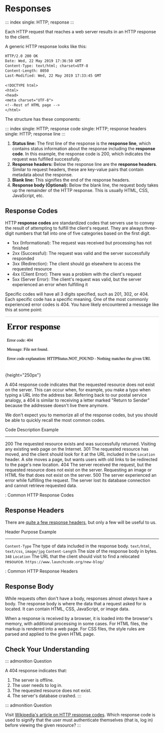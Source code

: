 # Responses

::: index
single: HTTP; response
:::

Each HTTP request that reaches a web server results in an HTTP response
to the client.

A generic HTTP response looks like this:

    HTTP/2.0 200 OK
    Date: Wed, 22 May 2019 17:36:50 GMT
    Content-Type: text/html; charset=UTF-8
    Content-Length: 8050
    Last-Modified: Wed, 22 May 2019 17:33:45 GMT

    <!DOCTYPE html>
    <html>
    <head>
    <meta charset="UTF-8">
    <!--Rest of HTML page -->
    </html>

The structure has these components:

::: index
single: HTTP; response code single: HTTP; response headers single: HTTP;
response line
:::

1.  **Status line:** The first line of the response is the **response
    line**, which contains status information about the response
    including the **response code**. In this example, the response code
    is 200, which indicates the request was fulfilled successfully.
2.  **Response headers:** Below the response line are the **response
    headers**. Similar to request headers, these are key-value pairs
    that contain metadata about the response.
3.  **Blank line:** This signifies the end of the response headers.
4.  **Response body (Optional):** Below the blank line, the request body
    takes up the remainder of the HTTP response. This is usually HTML,
    CSS, JavaScript, etc.

## Response Codes

HTTP **response codes** are standardized codes that servers use to
convey the result of attempting to fulfill the client\'s request. They
are always three-digit numbers that fall into one of five categories
based on the first digit.

-   1xx (Informational): The request was received but processing has not
    finished
-   2xx (Successful): The request was valid and the server successfully
    responded
-   3xx (Redirection): The client should go elsewhere to access the
    requested resource
-   4xx (Client Error): There was a problem with the client\'s request
-   5xx (Server Error): The client\'s request was valid, but the server
    experienced an error when fulfilling it

Specific codes will have all 3 digits specified, such as 201, 302, or
404. Each specific code has a specific meaning. One of the most commonly
experienced error codes is 404. You have likely encountered a message
like this at some point:

![](figures/404.png){height="250px"}

A 404 response code indicates that the requested resource does not exist
on the server. This can occur when, for example, you make a typo when
typing a URL into the address bar. Referring back to our postal service
analogy, a 404 is similar to receiving a letter marked \"Return to
Sender\" because the addressee doesn\'t live there anymore.

We don\'t expect you to memorize all of the response codes, but you
should be able to quickly recall the most common codes.

  Code   Description                                                                                                         Example
  ------ ------------------------------------------------------------------------------------------------------------------- ---------------------------------------------------------------------------------------------------
  200    The requested resource exists and was successfully returned.                                                        Visiting any existing web page on the Internet.
  301    The requested resource has moved, and the client should look for it at the URL included in the `Location` header.   A site moves a page, but wants users with old links to be redirected to the page\'s new location.
  404    The server received the request, but the requested resource does not exist on the server.                           Requesting an image or HTML file that does not exist on the server.
  500    The server experienced an error while fulfilling the request.                                                       The server lost its database connection and cannot retrieve requested data.

  : Common HTTP Response Codes

## Response Headers

There are [quite a few response
headers](https://en.wikipedia.org/wiki/List_of_HTTP_header_fields#Response_fields),
but only a few will be useful to us.

  Header             Purpose                                                              Example
  ------------------ -------------------------------------------------------------------- ----------------------------------------
  `Content-Type`     The type of data included in the response body.                      `text/html`, `text/css`, `image/jpg`
  `Content-Length`   The size of the response body in bytes.                              `348`
  `Location`         The URL that the client should visit to find a relocated resource.   `https://www.launchcode.org/new-blog/`

  : Common HTTP Response Headers

## Response Body

While requests often don\'t have a body, responses almost *always* have
a body. The response body is where the data that a request asked for is
located. It can contain HTML, CSS, JavaScript, or image data.

When a response is received by a browser, it is loaded into the
browser\'s memory, with additional processing in some cases. For HTML
files, the markup is rendered into a web page. For CSS files, the style
rules are parsed and applied to the given HTML page.

## Check Your Understanding

::: admonition
Question

A 404 response indicates that:

1.  The server is offline.
2.  The user needs to log in.
3.  The requested resource does not exist.
4.  The server\'s database crashed.
:::

::: admonition
Question

Visit [Wikipedia\'s article on HTTP response
codes](https://en.wikipedia.org/wiki/List_of_HTTP_status_codes). Which
response code is used to signify that the user must authenticate
themselves (that is, log in) before viewing the given resource?
:::
